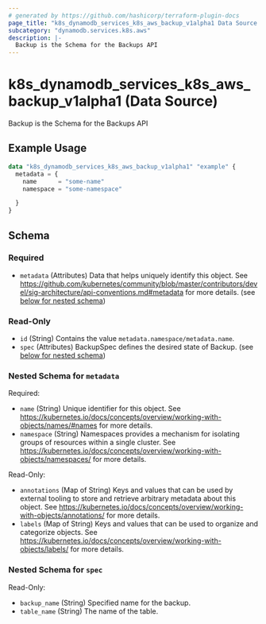 ```yaml
---
# generated by https://github.com/hashicorp/terraform-plugin-docs
page_title: "k8s_dynamodb_services_k8s_aws_backup_v1alpha1 Data Source - terraform-provider-k8s"
subcategory: "dynamodb.services.k8s.aws"
description: |-
  Backup is the Schema for the Backups API
---
```


# k8s_dynamodb_services_k8s_aws_backup_v1alpha1 (Data Source)

Backup is the Schema for the Backups API

## Example Usage

```terraform
data "k8s_dynamodb_services_k8s_aws_backup_v1alpha1" "example" {
  metadata = {
    name      = "some-name"
    namespace = "some-namespace"

  }
}
```

<!-- schema generated by tfplugindocs -->
## Schema

### Required

- `metadata` (Attributes) Data that helps uniquely identify this object. See https://github.com/kubernetes/community/blob/master/contributors/devel/sig-architecture/api-conventions.md#metadata for more details. (see [below for nested schema](#nestedatt--metadata))

### Read-Only

- `id` (String) Contains the value `metadata.namespace/metadata.name`.
- `spec` (Attributes) BackupSpec defines the desired state of Backup. (see [below for nested schema](#nestedatt--spec))

<a id="nestedatt--metadata"></a>
### Nested Schema for `metadata`

Required:

- `name` (String) Unique identifier for this object. See https://kubernetes.io/docs/concepts/overview/working-with-objects/names/#names for more details.
- `namespace` (String) Namespaces provides a mechanism for isolating groups of resources within a single cluster. See https://kubernetes.io/docs/concepts/overview/working-with-objects/namespaces/ for more details.

Read-Only:

- `annotations` (Map of String) Keys and values that can be used by external tooling to store and retrieve arbitrary metadata about this object. See https://kubernetes.io/docs/concepts/overview/working-with-objects/annotations/ for more details.
- `labels` (Map of String) Keys and values that can be used to organize and categorize objects. See https://kubernetes.io/docs/concepts/overview/working-with-objects/labels/ for more details.


<a id="nestedatt--spec"></a>
### Nested Schema for `spec`

Read-Only:

- `backup_name` (String) Specified name for the backup.
- `table_name` (String) The name of the table.
